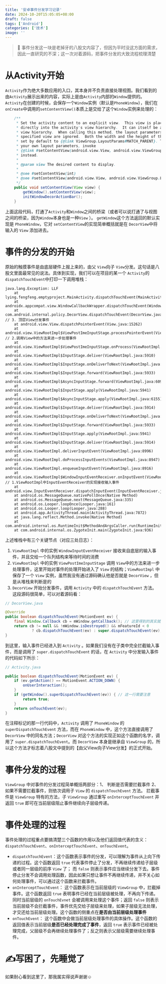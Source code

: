 ```yaml
---
title: '安卓事件分发学习记录'
date: 2024-10-20T15:05:05+08:00
draft: false
tags: ['Android']
categories: ['技术']
image: ''
---
```

> 📖 事件分发这一块是老掉牙的八股文内容了，但因为平时没这方面的需求，因此一直研究的不深；这一次对着源码，把事件分发的大致流程梳理清楚

# 从Activity开始
```Activity```作为绝大多数应用的入口，其本身并不负责直接处理视图。我们看到的由```Activity```展示出来的内容，实际上是由```Activity```内部的```Window```提供的。```Activity```在创建的时候，会保存一个```Window```实例（默认是```PhoneWindow```），我们在```onCreate```中调用的```setContentView()```本质上是交给了这个```Window```实例来处理的：
```java
    /**
     * Set the activity content to an explicit view.  This view is placed
     * directly into the activity's view hierarchy.  It can itself be a complex
     * view hierarchy.  When calling this method, the layout parameters of the
     * specified view are ignored.  Both the width and the height of the view are
     * set by default to {@link ViewGroup.LayoutParams#MATCH_PARENT}. To use
     * your own layout parameters, invoke
     * {@link #setContentView(android.view.View, android.view.ViewGroup.LayoutParams)}
     * instead.
     *
     * @param view The desired content to display.
     *
     * @see #setContentView(int)
     * @see #setContentView(android.view.View, android.view.ViewGroup.LayoutParams)
     */
    public void setContentView(View view) {
        getWindow().setContentView(view);
        initWindowDecorActionBar();
    }
```
上面这段代码，打通了```Activity```和```Window```之间的桥梁（或者可以说打通了与视图之间的桥梁，因为```Window```本身也是一种```View``` ）。
`getWindow`这个方法返回的默认实现是 `PhoneWindow`，它对 `setContentView`的实现简单概括就是在 `DecorView`中将输入的 `View` 添加进去。

# 事件的分发的开始
原始的触摸事件是由底层硬件上报上来的，由父 `View`向子 `View`分发。这句话是八股文里面最常见的说法。具体到实现，我们可以在项目的某一个 `Activity`的 `dispatchTouchEvent`中打印一下调用堆栈：
```
java.lang.Exception: LLF
    at lying.fengfeng.emptyproject.MainActivity.dispatchTouchEvent(MainActivity.kt:23)
    at androidx.appcompat.view.WindowCallbackWrapper.dispatchTouchEvent(WindowCallbackWrapper.java:69)
    at com.android.internal.policy.DecorView.dispatchTouchEvent(DecorView.java:458) // 3. 顶层View分发事件
    at android.view.View.dispatchPointerEvent(View.java:15262)
    at android.view.ViewRootImpl$ViewPostImeInputStage.processPointerEvent(ViewRootImpl.java:6654) // 2.调用View中的方法来进一步处理事件
    at android.view.ViewRootImpl$ViewPostImeInputStage.onProcess(ViewRootImpl.java:6454)
    at android.view.ViewRootImpl$InputStage.deliver(ViewRootImpl.java:5910)
    at android.view.ViewRootImpl$InputStage.onDeliverToNext(ViewRootImpl.java:5967)
    at android.view.ViewRootImpl$InputStage.forward(ViewRootImpl.java:5933)
    at android.view.ViewRootImpl$AsyncInputStage.forward(ViewRootImpl.java:6098)
    at android.view.ViewRootImpl$InputStage.apply(ViewRootImpl.java:5941)
    at android.view.ViewRootImpl$AsyncInputStage.apply(ViewRootImpl.java:6155)
    at android.view.ViewRootImpl$InputStage.deliver(ViewRootImpl.java:5914)
    at android.view.ViewRootImpl$InputStage.onDeliverToNext(ViewRootImpl.java:5967)
    at android.view.ViewRootImpl$InputStage.forward(ViewRootImpl.java:5933)
    at android.view.ViewRootImpl$InputStage.apply(ViewRootImpl.java:5941)
    at android.view.ViewRootImpl$InputStage.deliver(ViewRootImpl.java:5914)
    at android.view.ViewRootImpl.deliverInputEvent(ViewRootImpl.java:8996)
    at android.view.ViewRootImpl.doProcessInputEvents(ViewRootImpl.java:8947)
    at android.view.ViewRootImpl.enqueueInputEvent(ViewRootImpl.java:8916)
    at android.view.ViewRootImpl$WindowInputEventReceiver.onInputEvent(ViewRootImpl.java:9119) // 1.ViewRootImpl中InputEventReceiver的实现接收输入事件
    at android.view.InputEventReceiver.dispatchInputEvent(InputEventReceiver.java:267)
    at android.os.MessageQueue.nativePollOnce(Native Method)
    at android.os.MessageQueue.next(MessageQueue.java:335)
    at android.os.Looper.loopOnce(Looper.java:161)
    at android.os.Looper.loop(Looper.java:288)
    at android.app.ActivityThread.main(ActivityThread.java:7872)
    at java.lang.reflect.Method.invoke(Native Method)
    at com.android.internal.os.RuntimeInit$MethodAndArgsCaller.run(RuntimeInit.java:548)
    at com.android.internal.os.ZygoteInit.main(ZygoteInit.java:936)

```

上述堆栈中有三个关键节点（对应三处日志）：
1. `ViewRootImpl` 中的实例 `WindowInputEventReceiver` 接收来自底层的输入事件，并且交给一个队列结构来等待时间的消费
2. `ViewRootImpl` 中的实例 `ViewPostImeInputStage` 调用 `View`中的方法来进一步处理事件，这里开始对事件的处理开始进入了 `View` 的结构；`ViewRootImpl` 中保存了一个 `View` 实例，虽然我没有通过源码确认他是否就是 `DecorView` ，但是从堆栈来判断是的
3. `DecorView` 开始分发事件，调用 `Activity` 中的 `dispatchTouchEvent` 方法。这段源码很简单，可以对着源码看：
```java
// DecorView.java

@Override
public boolean dispatchTouchEvent(MotionEvent ev) {
	final Window.Callback cb = mWindow.getCallback(); // 这里得到的其实就是Activity，Activity这个类本身实现了Window.Callback这个接口
	return cb != null && !mWindow.isDestroyed() && mFeatureId < 0
			? cb.dispatchTouchEvent(ev) : super.dispatchTouchEvent(ev);
}
```
到这里，输入事件已经进入到 `Activity` 。如果我们没有在子类中完全拦截输入事件，而是调用了 `super.dispatchTouchEvent` 的话，在 `Activity` 中分发输入事件的代码如下所示：
```java
// Activity.java

public boolean dispatchTouchEvent(MotionEvent ev) {
    if (ev.getAction() == MotionEvent.ACTION_DOWN) {
        onUserInteraction();
    }
    if (getWindow().superDispatchTouchEvent(ev)) { // 这一行需要注意
        return true;
    }
    return onTouchEvent(ev);
}
```
在注释标记的那一行代码中，`Activity` 调用了 `PhoneWindow` 的 `superDispatchTouchEvent` 方法，而在 `PhoneWindow` 中，这个方法直接调用了 `DecorView` 中的同名方法；`DecorView` 对这个方法的实现正如这个函数的名字，调用了 `super.dispatchTouchEvent`。而 `DecorView` 本身是继承自 `ViewGroup` 的，所以这个方法才标志着八股文中提到的【由父View向子View分发】的正式开始。

# 事件分发的过程
`ViewGroup` 中对事件的分发过程简单概括两部分：1、 判断是否需要拦截事件 2、如果不需要拦截事件，则依次调用子 `View` 的 `dispatchTouchEvent` 方法。
拦截事件是 `ViewGroup` 特有的方法，子 `ViewGroup` 通过重写 `onInterceptTouchEvent` 并返回 `true` 即可在当前层级阻止事件继续向子层级传递。

# 事件处理的过程
事件处理的过程重点要搞清楚三个函数的作用以及他们返回值代表的含义：`dispatchTouchEvent`、`onInterceptTouchEvent`、`onTouchEvent`。
- `dispatchTouchEvent`：这个函数表示事件的分发，可以理解为事件从上向下传递的过程。这个函数返回 `true` 代表事件停止了分发，不再继续传递给子层级或者同一层级的前序 `View` 了； 而 `false` 则表示事件应当继续分发下去。事件停止分发不会调用处理函数，因此如果只想让事件不再继续传递，并不关心如何处理事件，可以通过这个函数来拦截事件。
- `onInterceptTouchEvent`： 这个函数表示在当前层级的 `ViewGroup` 中，拦截掉事件。这个函数返回 `true` 表明事件已经在当前层级被处理，不再向下传递。同时当前层级的 `onTouchEvnet` 会被调用来处理这个事件；返回 `false` 则表示当前层级不会拦截事件，事件优先交给子层级来处理，如果子层级无法处理，才交还给当前层级处理。这个函数的侧重点在**是否由当前层级处理事件**
- `onTouchEvent`： 这个函数中会做当前层级处理事件的具体操作。这个函数的返回值表示当前层级**是否已经处理完成了事件**，返回 `true` 表示事件已经被处理完成，父层级不会再继续处理事件了；反之则表示父层级需要继续处理事件。

# ✍️写困了，先睡觉了
如果耐心看到这里了，那我属实得说声谢谢☺️
